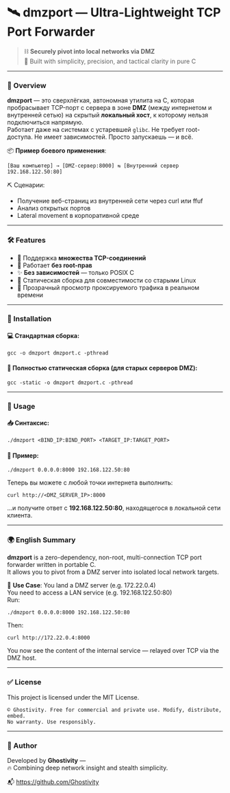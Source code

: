 # 🛰️ dmzport — Ultra-Lightweight TCP Port Forwarder

> ⛓️ **Securely pivot into local networks via DMZ**  
> 🧠 Built with simplicity, precision, and tactical clarity in pure C

---

### 📌 Overview

**dmzport** — это сверхлёгкая, автономная утилита на C, которая пробрасывает TCP-порт с сервера в зоне **DMZ** (между интернетом и внутренней сетью) на скрытый **локальный хост**, к которому нельзя подключиться напрямую.  
Работает даже на системах с устаревшей `glibc`. Не требует root-доступа. Не имеет зависимостей. Просто запускаешь — и всё.

📦 **Пример боевого применения**:
```
[Ваш компьютер] → [DMZ-сервер:8000] ⇆ [Внутренний сервер 192.168.122.50:80]
```

⛏️ Сценарии:
- Получение веб-страниц из внутренней сети через curl или ffuf
- Анализ открытых портов
- Lateral movement в корпоративной среде

---

### 🛠️ Features

- 🔁 Поддержка **множества TCP-соединений**
- 🧱 Работает **без root-прав**
- ✨ **Без зависимостей** — только POSIX C
- 🧼 Статическая сборка для совместимости со старыми Linux
- 📡 Прозрачный просмотр проксируемого трафика в реальном времени

---

### 🚀 Installation

#### 💻 Стандартная сборка:
```
gcc -o dmzport dmzport.c -pthread
```

#### 🧱 Полностью статическая сборка (для старых серверов DMZ):
```
gcc -static -o dmzport dmzport.c -pthread
```

---

### 📎 Usage

#### 📥 Синтаксис:
```
./dmzport <BIND_IP:BIND_PORT> <TARGET_IP:TARGET_PORT>
```

#### 🔁 Пример:
```
./dmzport 0.0.0.0:8000 192.168.122.50:80
```

Теперь вы можете с любой точки интернета выполнить:
```
curl http://<DMZ_SERVER_IP>:8000
```
...и получите ответ с **192.168.122.50:80**, находящегося в локальной сети клиента.

---

### 🌍 English Summary

**dmzport** is a zero-dependency, non-root, multi-connection TCP port forwarder written in portable C.  
It allows you to pivot from a DMZ server into isolated local network targets.

📌 **Use Case**:
You land a DMZ server (e.g. 172.22.0.4)  
You need to access a LAN service (e.g. 192.168.122.50:80)  
Run:
```
./dmzport 0.0.0.0:8000 192.168.122.50:80
```

Then:
```
curl http://172.22.0.4:8000
```

You now see the content of the internal service — relayed over TCP via the DMZ host.

---

### ✅ License

This project is licensed under the MIT License.

```
© Ghostivity. Free for commercial and private use. Modify, distribute, embed.
No warranty. Use responsibly.
```

---

### 🤝 Author

Developed by **Ghostivity** —  
🔥 Combining deep network insight and stealth simplicity.

📬 https://github.com/Ghostivity
